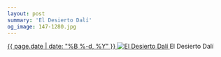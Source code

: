 ```yaml
---
layout: post
summary: 'El Desierto Dalí'
og_image: 147-1280.jpg
---
```


<p>
 <time>
  <a href="/147">
   {{ page.date | date: "%B %-d, %Y" }}
  </a>
 </time>
 <a href="/147">
  <img alt="El Desierto Dalí" sizes="(min-width: 700px) 50vw, calc(100vw - 2rem)" src="{{ site.assets_url }}/147-640.jpg" srcset="{{ site.assets_url }}/147-1280.jpg 1280w, {{ site.assets_url }}/147-960.jpg 960w, {{ site.assets_url }}/147-640.jpg 640w, {{ site.assets_url }}/147-320.jpg 320w"/>
 </a>
 <span>
  El Desierto Dalí
 </span>
</p>
